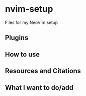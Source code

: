 # nvim-setup
Files for my NeoVim setup

## Plugins

## How to use

## Resources and Citations

## What I want to do/add
